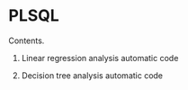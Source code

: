 # PLSQL

Contents.
1. Linear regression analysis automatic code

2. Decision tree analysis automatic code

